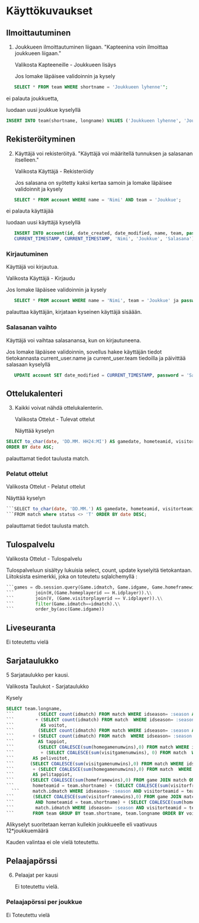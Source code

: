 # Käyttökuvaukset

## Ilmoittautuminen

1. Joukkueen ilmoittautuminen liigaan. "Kapteenina voin ilmoittaa joukkueen liigaan." 

   Valikosta Kapteeneille - Joukkueen lisäys

   Jos lomake läpäisee validoinnin ja kysely
```sql
   SELECT * FROM team WHERE shortname = 'Joukkueen lyhenne'";
```
   ei palauta joukkuetta,

   luodaan uusi joukkue kyselyllä 
   ```sql
   INSERT INTO team(shortname, longname) VALUES ('Joukkueen lyhenne', 'Joukkueen nimi') 
   ```
## Rekisteröityminen

2. Käyttäjä voi rekisteröityä. "Käyttäjä voi määritellä tunnuksen ja salasanan itselleen."

   Valikosta Käyttäjä - Rekisteröidy

   Jos salasana on syötetty kaksi kertaa samoin ja lomake läpäisee validoinnit ja kysely 
```sql
   SELECT * FROM account WHERE name = 'Nimi' AND team = 'Joukkue';
```
   ei palauta käyttäjää

   luodaan uusi käyttäjä kyselyllä 
```sql
   INSERT INTO account(id, date_created, date_modified, name, team, password) VALUES (max(id)+1,
   CURRENT_TIMESTAMP, CURRENT_TIMESTAMP, 'Nimi', 'Joukkue', 'Salasana');
```
### Kirjautuminen

   Käyttäjä voi kirjautua.

   Valikosta Käyttäjä - Kirjaudu

   Jos lomake läpäisee validoinnin ja kysely 
```sql
   SELECT * FROM account WHERE name = 'Nimi', team = 'Joukkue' ja password ='Salasana';
```
   palauttaa käyttäjän, kirjataan kyseinen käyttäjä sisäään.

### Salasanan vaihto

   Käyttäjä voi vaihtaa salasanansa, kun on kirjautuneena.

   Jos lomake läpäisee validoinnin, sovellus hakee käyttäjän tiedot tietokannasta current_user.name ja current_user.team tiedoilla ja päivittää salasaan kyselyllä 
```sql
   UPDATE account SET date_modified = CURRENT_TIMESTAMP, password = 'Salasana' WHERE id = ?
``` 

## Ottelukalenteri

3. Kaikki voivat nähdä ottelukalenterin.

   Valikosta Ottelut - Tulevat ottelut

   Näyttää kyselyn 
```sql
SELECT to_char(date, 'DD.MM. HH24:MI') AS gamedate, hometeamid, visitorteamid FROM match where date > :today
ORDER BY date ASC;
```
palauttamat tiedot taulusta match.

### Pelatut ottelut

   Valikosta Ottelut - Pelatut ottelut

   Näyttää kyselyn
```sql
```SELECT to_char(date, 'DD.MM.') AS gamedate, hometeamid, visitorteamid, homegamenumwins, visitorgamenumwins
```FROM match where status <> 'T' ORDER BY date DESC;
```
   palauttamat tiedot taulusta match.
    
## Tulospalvelu

   Valikosta Ottelut - Tulospalvelu

   Tulospalveluun sisältyy lukuisia select, count, update kyselyitä tietokantaan. Liitoksista esimerkki, joka on toteutetu sqlalchemyllä :

```python
```games = db.session.query(Game.idmatch, Game.idgame, Game.homeframewins, Game.visitorframewins, H.name.label('homePlayerName'), V.name.label('visitPlayerName')).\\
```        join(H,(Game.homeplayerid == H.idplayer)).\\
```        join(V, (Game.visitorplayerid == V.idplayer)).\\
```        filter(Game.idmatch==idmatch).\\
```        order_by(asc(Game.idgame))
```
## Liveseuranta

   Ei toteutettu vielä

## Sarjataulukko

5 Sarjataulukko per kausi. 

   Valikosta Taulukot - Sarjataulukko

   Kysely 
   
   ```sql
   SELECT team.longname,
   ```         (SELECT count(idmatch) FROM match WHERE idseason= :season AND homegamenumwins>4 AND hometeamid = team.shortname)
   ```        + (SELECT count(idmatch) FROM match  WHERE idseason= :season AND visitgamenumwins>4 AND visitorteamid = team.shortname) 
   ```          AS voitot, 
   ```         (SELECT count(idmatch) FROM match WHERE idseason= :season AND visitgamenumwins>4 AND hometeamid = team.shortname) 
   ```       + (SELECT count(idmatch) FROM match  WHERE idseason= :season AND homegamenumwins>4 AND visitorteamid = team.shortname)
   ```         AS tappiot,          
   ```         (SELECT COALESCE(sum(homegamenumwins),0) FROM match WHERE idseason= :season AND hometeamid = team.shortname) 
   ```          + (SELECT COALESCE(sum(visitgamenumwins), 0) FROM match  WHERE idseason= :season AND visitorteamid = team.shortname)
   ```       AS pelivoitot,
   ```      (SELECT COALESCE(sum(visitgamenumwins),0) FROM match WHERE idseason= :season AND hometeamid = team.shortname)
   ```       + (SELECT COALESCE(sum(homegamenumwins),0) FROM match  WHERE idseason= :season AND visitorteamid = team.shortname)
   ```       AS pelitappiot,
   ```      (SELECT COALESCE(sum(homeframewins),0) FROM game JOIN match ON game.idmatch = match.idmatch WHERE idseason= :season AND
   ```       hometeamid = team.shortname) + (SELECT COALESCE(sum(visitorframewins), 0) FROM game JOIN match ON game.idmatch = 
     ```     match.idmatch WHERE idseason= :season AND visitorteamid = team.shortname) AS erävoitot,
  ```       (SELECT COALESCE(sum(visitorframewins),0) FROM game JOIN match ON game.idmatch = match.idmatch WHERE idseason= :season
  ```        AND hometeamid = team.shortname) + (SELECT COALESCE(sum(homeframewins),0) FROM game JOIN match ON game.idmatch =
  ```        match.idmatch WHERE idseason= :season AND visitorteamid = team.shortname) AS erätappiot
   ```       FROM team GROUP BY team.shortname, team.longname ORDER BY voitot DESC, pelivoitot  DESC, erävoitot  DESC "
```

   Alikyselyt suoritetaan kerran kullekin joukkueelle eli vaativuus 12*joukkuemäärä

   Kauden valintaa ei ole vielä toteutettu.

## Pelaajapörssi

6. Pelaajat per kausi

   Ei toteutettu vielä.

### Pelaajapörssi per joukkue

   Ei Toteutettu vielä

